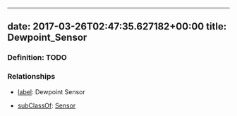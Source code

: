 
---
date: 2017-03-26T02:47:35.627182+00:00
title: Dewpoint_Sensor
---
### Definition: TODO

### Relationships

* [label](http://www.w3.org/2000/01/rdf-schema#label): Dewpoint Sensor

* [subClassOf](http://www.w3.org/2000/01/rdf-schema#subClassOf): [Sensor](https://brickschema.org/schema/1.0/Brick#Sensor)
